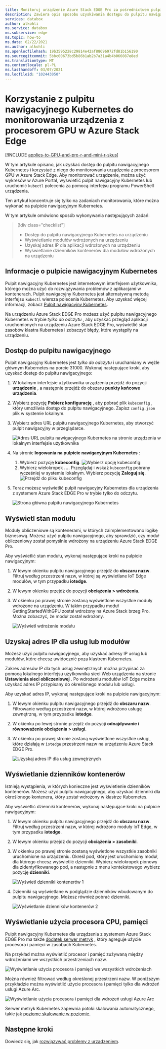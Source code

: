 ```yaml
---
title: Monitoruj urządzenie Azure Stack EDGE Pro za pośrednictwem pulpitu nawigacyjnego Kubernetes | Microsoft Docs
description: Zawiera opis sposobu uzyskiwania dostępu do pulpitu nawigacyjnego Kubernetes i używania go do monitorowania urządzenia z usługą Azure Stack EDGE Pro.
services: databox
author: alkohli
ms.service: databox
ms.subservice: edge
ms.topic: how-to
ms.date: 02/22/2021
ms.author: alkohli
ms.openlocfilehash: 19b3595228c29814e42af88696972fd81b156190
ms.sourcegitcommit: 5bbc00673bd5b86b1ab2b7a31a4b4b066087e8ed
ms.translationtype: MT
ms.contentlocale: pl-PL
ms.lasthandoff: 03/07/2021
ms.locfileid: "102443050"
---
```

# <a name="use-kubernetes-dashboard-to-monitor-your-azure-stack-edge-pro-gpu-device"></a>Korzystanie z pulpitu nawigacyjnego Kubernetes do monitorowania urządzenia z procesorem GPU w Azure Stack Edge

[!INCLUDE [applies-to-GPU-and-pro-r-and-mini-r-skus](../../includes/azure-stack-edge-applies-to-gpu-pro-r-mini-r-sku.md)]

W tym artykule opisano, jak uzyskać dostęp do pulpitu nawigacyjnego Kubernetes i korzystać z niego do monitorowania urządzenia z procesorem GPU w Azure Stack Edge. Aby monitorować urządzenie, można użyć wykresów w Azure Portal, wyświetlić pulpit nawigacyjny Kubernetes lub uruchomić `kubectl` polecenia za pomocą interfejsu programu PowerShell urządzenia. 

Ten artykuł koncentruje się tylko na zadaniach monitorowania, które można wykonać na pulpicie nawigacyjnym Kubernetes.

W tym artykule omówiono sposób wykonywania następujących zadań:

> [!div class="checklist"]
>
> * Dostęp do pulpitu nawigacyjnego Kubernetes na urządzeniu
> * Wyświetlanie modułów wdrożonych na urządzeniu
> * Uzyskaj adres IP dla aplikacji wdrożonych na urządzeniu
> * Wyświetlanie dzienników kontenerów dla modułów wdrożonych na urządzeniu


## <a name="about-kubernetes-dashboard"></a>Informacje o pulpicie nawigacyjnym Kubernetes

Pulpit nawigacyjny Kubernetes jest internetowym interfejsem użytkownika, którego można użyć do rozwiązywania problemów z aplikacjami w kontenerach. Pulpit nawigacyjny Kubernetes jest alternatywną metodą interfejsu `kubectl` wiersza polecenia Kubernetes. Aby uzyskać więcej informacji, zobacz [Pulpit nawigacyjny Kubernetes](https://kubernetes.io/docs/tasks/access-application-cluster/web-ui-dashboard/). 

Na urządzeniu Azure Stack EDGE Pro możesz użyć pulpitu nawigacyjnego Kubernetes w trybie *tylko do odczytu* , aby uzyskać przegląd aplikacji uruchomionych na urządzeniu Azure Stack EDGE Pro, wyświetlić stan zasobów klastra Kubernetes i zobaczyć błędy, które wystąpiły na urządzeniu.

## <a name="access-dashboard"></a>Dostęp do pulpitu nawigacyjnego

Pulpit nawigacyjny Kubernetes jest *tylko do odczytu* i uruchamiany w węźle głównym Kubernetes na porcie 31000. Wykonaj następujące kroki, aby uzyskać dostęp do pulpitu nawigacyjnego: 

1. W lokalnym interfejsie użytkownika urządzenia przejdź do pozycji **urządzenie** , a następnie przejdź do obszaru **punkty końcowe urządzenia**. 
1. Wybierz pozycję **Pobierz konfigurację** , aby pobrać plik `kubeconfig` , który umożliwia dostęp do pulpitu nawigacyjnego. Zapisz `config.json` plik w systemie lokalnym.
1. Wybierz adres URL pulpitu nawigacyjnego Kubernetes, aby otworzyć pulpit nawigacyjny w przeglądarce.

    ![Adres URL pulpitu nawigacyjnego Kubernetes na stronie urządzenia w lokalnym interfejsie użytkownika](./media/azure-stack-edge-gpu-monitor-kubernetes-dashboard/kubernetes-dashboard-url-local-ui-1.png)

1. Na stronie **logowania na pulpicie nawigacyjnym Kubernetes** :
    
    1. Wybierz pozycję **kubeconfig**. 
        ![Wybierz opcję kubeconfig](./media/azure-stack-edge-gpu-monitor-kubernetes-dashboard/kubernetes-dashboard-sign-in-1.png) 
    1. Wybierz wielokropek **...**. Przeglądaj i wskaż `kubeconfig` pobrany wcześniej w systemie lokalnym. Wybierz pozycję **Zaloguj się**.
        ![Przejdź do pliku kubeconfig](./media/azure-stack-edge-gpu-monitor-kubernetes-dashboard/kubernetes-dashboard-sign-in-2.png)    

6. Teraz możesz wyświetlić pulpit nawigacyjny Kubernetes dla urządzenia z systemem Azure Stack EDGE Pro w trybie tylko do odczytu.

    ![Strona główna pulpitu nawigacyjnego Kubernetes](./media/azure-stack-edge-gpu-monitor-kubernetes-dashboard/kubernetes-dashboard-main-page-1.png)

## <a name="view-module-status"></a>Wyświetl stan modułu

Moduły obliczeniowe są kontenerami, w których zaimplementowano logikę biznesową. Możesz użyć pulpitu nawigacyjnego, aby sprawdzić, czy moduł obliczeniowy został pomyślnie wdrożony na urządzeniu Azure Stack EDGE Pro.

Aby wyświetlić stan modułu, wykonaj następujące kroki na pulpicie nawigacyjnym:

1. W lewym okienku pulpitu nawigacyjnego przejdź do **obszaru nazw**. Filtruj według przestrzeni nazw, w której są wyświetlane IoT Edge modułów, w tym przypadku **iotedge**.
1. W lewym okienku przejdź do pozycji **obciążenia > wdrożenia**.
1. W okienku po prawej stronie zostaną wyświetlone wszystkie moduły wdrożone na urządzeniu. W takim przypadku moduł GettingStartedWithGPU został wdrożony na Azure Stack brzeg Pro. Można zobaczyć, że moduł został wdrożony.

    ![Wyświetl wdrożenie modułu](./media/azure-stack-edge-gpu-monitor-kubernetes-dashboard/kubernetes-view-module-deployment-1.png)

 
## <a name="get-ip-address-for-services-or-modules"></a>Uzyskaj adres IP dla usług lub modułów

Możesz użyć pulpitu nawigacyjnego, aby uzyskać adresy IP usług lub modułów, które chcesz uwidocznić poza klastrem Kubernetes. 

Zakres adresów IP dla tych usług zewnętrznych można przypisać za pomocą lokalnego interfejsu użytkownika sieci Web urządzenia na stronie **Ustawienia sieci obliczeniowej** . Po wdrożeniu modułów IoT Edge można uzyskać adres IP przypisany do określonego modułu lub usługi. 

Aby uzyskać adres IP, wykonaj następujące kroki na pulpicie nawigacyjnym:

1. W lewym okienku pulpitu nawigacyjnego przejdź do **obszaru nazw**. Filtrowanie według przestrzeni nazw, w której wdrożono usługę zewnętrzną, w tym przypadku **iotedge**.
1. W okienku po lewej stronie przejdź do pozycji **odnajdywanie i równoważenie obciążenia > usługi**.
1. W okienku po prawej stronie zostaną wyświetlone wszystkie usługi, które działają w `iotedge` przestrzeni nazw na urządzeniu Azure Stack EDGE Pro.

    ![Uzyskaj adres IP dla usług zewnętrznych](./media/azure-stack-edge-gpu-monitor-kubernetes-dashboard/kubernetes-get-ip-external-service-1.png)

## <a name="view-container-logs"></a>Wyświetlanie dzienników kontenerów

Istnieją wystąpienia, w których konieczne jest wyświetlenie dzienników kontenerów. Możesz użyć pulpitu nawigacyjnego, aby uzyskać dzienniki dla określonego kontenera, który został wdrożony w klastrze Kubernetes.

Aby wyświetlić dzienniki kontenerów, wykonaj następujące kroki na pulpicie nawigacyjnym:

1. W lewym okienku pulpitu nawigacyjnego przejdź do **obszaru nazw**. Filtruj według przestrzeni nazw, w której wdrożono moduły IoT Edge, w tym przypadku **iotedge**.
1. W lewym okienku przejdź do pozycji **obciążenia > zasobniki**.
1. W okienku po prawej stronie zostaną wyświetlone wszystkie zasobniki uruchomione na urządzeniu. Określ pod, który jest uruchomiony moduł, dla którego chcesz wyświetlić dzienniki. Wybierz wielokropek pionowy dla zidentyfikowanego pod, a następnie z menu kontekstowego wybierz pozycję **dzienniki**.

    ![Wyświetl dzienniki kontenerów 1](./media/azure-stack-edge-gpu-monitor-kubernetes-dashboard/kubernetes-view-container-logs-1.png)

1. Dzienniki są wyświetlane w podglądzie dzienników wbudowanym do pulpitu nawigacyjnego. Możesz również pobrać dzienniki.

    ![Wyświetlanie dzienników kontenerów 2](./media/azure-stack-edge-gpu-monitor-kubernetes-dashboard/kubernetes-view-container-logs-1.png)
    

## <a name="view-cpu-memory-usage"></a>Wyświetlanie użycia procesora CPU, pamięci

Pulpit nawigacyjny Kubernetes dla urządzenia z systemem Azure Stack EDGE Pro ma także [dodatek serwer metryk](https://kubernetes.io/docs/tasks/debug-application-cluster/resource-metrics-pipeline/) , który agreguje użycie procesora i pamięci w zasobach Kubernetes.
 
Na przykład można wyświetlić procesor i pamięć zużywaną między wdrożeniami we wszystkich przestrzeniach nazw. 

![Wyświetlanie użycia procesora i pamięci we wszystkich wdrożeniach](./media/azure-stack-edge-gpu-monitor-kubernetes-dashboard/view-cpu-memory-all-1.png)

Można również filtrować według określonej przestrzeni nazw. W poniższym przykładzie można wyświetlić użycie procesora i pamięci tylko dla wdrożeń usługi Azure Arc.  

![Wyświetlanie użycia procesora i pamięci dla wdrożeń usługi Azure Arc](./media/azure-stack-edge-gpu-monitor-kubernetes-dashboard/view-cpu-memory-azure-arc-1.png)

Serwer metryk Kubernetes zapewnia potoki skalowania automatycznego, takie jak [poziome skalowanie w poziomie](https://kubernetes.io/docs/tasks/run-application/horizontal-pod-autoscale/).


## <a name="next-steps"></a>Następne kroki

Dowiedz się, jak [rozwiązywać problemy z urządzeniem](azure-stack-edge-gpu-troubleshoot.md).
